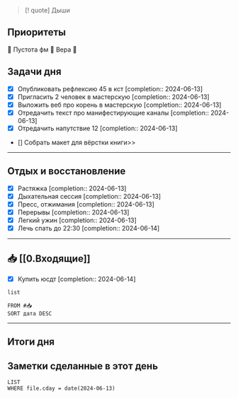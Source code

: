 > [! quote] Дыши
> 

## Приоритеты
🔴 Пустота фм
🔴 Вера
🔴

## Задачи дня
- [x] Опубликовать рефлексию 45 в кст  [completion:: 2024-06-13]
- [x] Пригласить 2 человек в мастерскую  [completion:: 2024-06-13]
- [x] Выложить веб про корень в мастерскую  [completion:: 2024-06-13]
- [x] Отредачить текст про манифестирующие каналы  [completion:: 2024-06-13]
- [x] Отредачить напутствие 12  [completion:: 2024-06-13]
- [] Собрать макет для вёрстки книги>>

---
## Отдых и восстановление
- [x] Растяжка  [completion:: 2024-06-13]
- [x] Дыхательная сессия  [completion:: 2024-06-13]
- [x] Пресс, отжимания  [completion:: 2024-06-13]
- [x] Перерывы  [completion:: 2024-06-13]
- [x] Легкий ужин  [completion:: 2024-06-13]
- [x] Лечь спать до 22:30  [completion:: 2024-06-14]

---
## 📥 [[0.Входящие]]
- [x] Купить юсдт  [completion:: 2024-06-14]



```dataview
list
	
FROM #📥
SORT дата DESC
```


---
## Итоги дня





## Заметки сделанные в этот день
```dataview
LIST
WHERE file.cday = date(2024-06-13)
```

